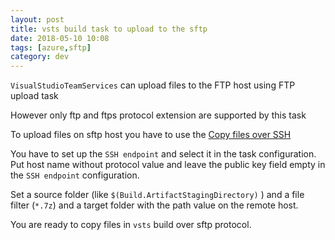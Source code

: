```yaml
---
layout: post
title: vsts build task to upload to the sftp
date: 2018-05-10 10:08 
tags: [azure,sftp]
category: dev
---
```

`VisualStudioTeamServices` can upload files to the FTP host using FTP upload task

However only ftp and ftps protocol extension are supported by this task

To upload files on sftp host you have to use the 
[Copy files over SSH](https://github.com/Microsoft/vsts-tasks/issues/3195)

You have to set up the `SSH endpoint` and select it in the task configuration. 
Put host name without protocol value and leave the public key field empty in the `SSH endpoint` configuration.

Set a source folder (like `$(Build.ArtifactStagingDirectory)` ) and a file filter (`*.7z`) and a target folder with the path value on the remote host.

You are ready to copy files in `vsts` build over sftp protocol.
